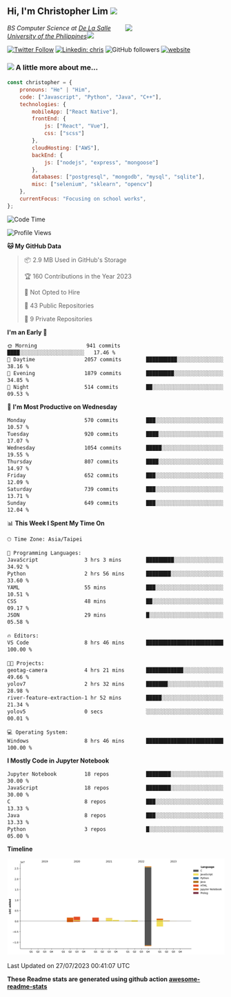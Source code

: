<h2>Hi, I'm Christopher Lim <img src="https://media3.giphy.com/media/r3SVtaGUukD5V6UjzP/giphy.gif" width="50" /></h2>
<img align='right' src="https://media.giphy.com/media/M9gbBd9nbDrOTu1Mqx/giphy.gif" width="230">
<p><em>BS Computer Science at <a href="https://www.dlsu.edu.ph/">De La Salle University of the Philippines</a><img src="https://media.giphy.com/media/WUlplcMpOCEmTGBtBW/giphy.gif" width="30"> 
</em></p>

[![Twitter Follow](https://img.shields.io/twitter/follow/ClovesJL?label=Follow)](https://twitter.com/intent/follow?screen_name=ClovesJL)
[![Linkedin: chris](https://img.shields.io/badge/-chris-blue?style=flat-square&logo=Linkedin&logoColor=white&link=https://www.linkedin.com/in/christopher-lim-122831183/)](https://www.linkedin.com/in/christopher-lim-122831183/)
![GitHub followers](https://img.shields.io/github/followers/cc-visionary?label=Follow&style=social)
[![website](https://img.shields.io/badge/Website-46a2f1.svg?&style=flat-square&logo=Google-Chrome&logoColor=white&link=http://christopherlim.surge.sh/)](http://christopherlim.surge.sh/)

### <img src="https://media.giphy.com/media/VgCDAzcKvsR6OM0uWg/giphy.gif" width="50"> A little more about me...  

```javascript
const christopher = {
    pronouns: "He" | "Him",
    code: ["Javascript", "Python", "Java", "C++"],
    technologies: {
        mobileApp: ["React Native"],
        frontEnd: {
            js: ["React", "Vue"],
            css: ["scss"]
        },
        cloudHosting: ["AWS"],
        backEnd: {
            js: ["nodejs", "express", "mongoose"]
        },
        databases: ["postgresql", "mongodb", "mysql", "sqlite"],
        misc: ["selenium", "sklearn", "opencv"]
    },
    currentFocus: "Focusing on school works",
};
```

<!--START_SECTION:waka-->
![Code Time](http://img.shields.io/badge/Code%20Time-798%20hrs%2037%20mins-blue)

![Profile Views](http://img.shields.io/badge/Profile%20Views-24-blue)

**🐱 My GitHub Data** 

> 📦 2.9 MB Used in GitHub's Storage 
 > 
> 🏆 160 Contributions in the Year 2023
 > 
> 🚫 Not Opted to Hire
 > 
> 📜 43 Public Repositories 
 > 
> 🔑 9 Private Repositories 
 > 
**I'm an Early 🐤** 

```text
🌞 Morning                941 commits         ████░░░░░░░░░░░░░░░░░░░░░   17.46 % 
🌆 Daytime                2057 commits        ██████████░░░░░░░░░░░░░░░   38.16 % 
🌃 Evening                1879 commits        █████████░░░░░░░░░░░░░░░░   34.85 % 
🌙 Night                  514 commits         ██░░░░░░░░░░░░░░░░░░░░░░░   09.53 % 
```
📅 **I'm Most Productive on Wednesday** 

```text
Monday                   570 commits         ███░░░░░░░░░░░░░░░░░░░░░░   10.57 % 
Tuesday                  920 commits         ████░░░░░░░░░░░░░░░░░░░░░   17.07 % 
Wednesday                1054 commits        █████░░░░░░░░░░░░░░░░░░░░   19.55 % 
Thursday                 807 commits         ████░░░░░░░░░░░░░░░░░░░░░   14.97 % 
Friday                   652 commits         ███░░░░░░░░░░░░░░░░░░░░░░   12.09 % 
Saturday                 739 commits         ███░░░░░░░░░░░░░░░░░░░░░░   13.71 % 
Sunday                   649 commits         ███░░░░░░░░░░░░░░░░░░░░░░   12.04 % 
```


📊 **This Week I Spent My Time On** 

```text
🕑︎ Time Zone: Asia/Taipei

💬 Programming Languages: 
JavaScript               3 hrs 3 mins        █████████░░░░░░░░░░░░░░░░   34.92 % 
Python                   2 hrs 56 mins       ████████░░░░░░░░░░░░░░░░░   33.60 % 
YAML                     55 mins             ███░░░░░░░░░░░░░░░░░░░░░░   10.51 % 
CSS                      48 mins             ██░░░░░░░░░░░░░░░░░░░░░░░   09.17 % 
JSON                     29 mins             █░░░░░░░░░░░░░░░░░░░░░░░░   05.58 % 

🔥 Editors: 
VS Code                  8 hrs 46 mins       █████████████████████████   100.00 % 

🐱‍💻 Projects: 
geotag-camera            4 hrs 21 mins       ████████████░░░░░░░░░░░░░   49.66 % 
yolov7                   2 hrs 32 mins       ███████░░░░░░░░░░░░░░░░░░   28.98 % 
river-feature-extraction-1 hr 52 mins        █████░░░░░░░░░░░░░░░░░░░░   21.34 % 
yolov5                   0 secs              ░░░░░░░░░░░░░░░░░░░░░░░░░   00.01 % 

💻 Operating System: 
Windows                  8 hrs 46 mins       █████████████████████████   100.00 % 
```

**I Mostly Code in Jupyter Notebook** 

```text
Jupyter Notebook         18 repos            ████████░░░░░░░░░░░░░░░░░   30.00 % 
JavaScript               18 repos            ████████░░░░░░░░░░░░░░░░░   30.00 % 
C                        8 repos             ███░░░░░░░░░░░░░░░░░░░░░░   13.33 % 
Java                     8 repos             ███░░░░░░░░░░░░░░░░░░░░░░   13.33 % 
Python                   3 repos             █░░░░░░░░░░░░░░░░░░░░░░░░   05.00 % 
```



**Timeline**

![Lines of Code chart](https://raw.githubusercontent.com/cc-visionary/cc-visionary/master/assets/bar_graph.png)


 Last Updated on 27/07/2023 00:41:07 UTC
<!--END_SECTION:waka-->

**These Readme stats are generated using github action [awesome-readme-stats](https://github.com/anmol098/waka-readme-stats)**
